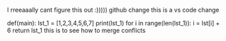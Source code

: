 I rreeaaally cant figure this out :)))))
github change 
this is a vs code change

def(main):
  lst_1 = [1,2,3,4,5,6,7]
  print(lst_1)
  for i in range(len(lst_1)):
    i = lst[i] + 6
return lst_1
this is to see how to merge conflicts
